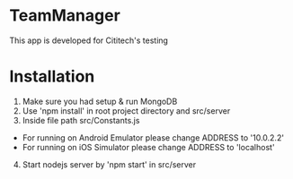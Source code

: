 # TeamManager
This app is developed for Cititech's testing

# Installation

1. Make sure you had setup & run MongoDB
2. Use 'npm install' in root project directory and src/server
3. Inside file path src/Constants.js
  - For running on Android Emulator please change ADDRESS to '10.0.2.2'
  - For running on iOS Simulator please change ADDRESS to 'localhost'
4. Start nodejs server by 'npm start' in src/server 
